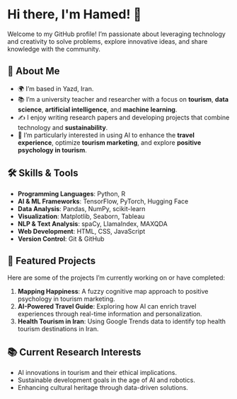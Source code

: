 # Hi there, I'm Hamed! 👋

Welcome to my GitHub profile! I’m passionate about leveraging technology and creativity to solve problems, explore innovative ideas, and share knowledge with the community.

## 🚀 About Me
- 🌍 I’m based in Yazd, Iran.
- 📚 I’m a university teacher and researcher with a focus on **tourism**, **data science**, **artificial intelligence**, and **machine learning**.
- ✍️ I enjoy writing research papers and developing projects that combine technology and **sustainability**.
- 🔬 I’m particularly interested in using AI to enhance the **travel experience**, optimize **tourism marketing**, and explore **positive psychology in tourism**.

## 🛠️ Skills & Tools
- **Programming Languages**: Python, R
- **AI & ML Frameworks**: TensorFlow, PyTorch, Hugging Face
- **Data Analysis**: Pandas, NumPy, scikit-learn
- **Visualization**: Matplotlib, Seaborn, Tableau
- **NLP & Text Analysis**: spaCy, LlamaIndex, MAXQDA
- **Web Development**: HTML, CSS, JavaScript
- **Version Control**: Git & GitHub

## 🌟 Featured Projects
Here are some of the projects I’m currently working on or have completed:
1. **Mapping Happiness**: A fuzzy cognitive map approach to positive psychology in tourism marketing.
2. **AI-Powered Travel Guide**: Exploring how AI can enrich travel experiences through real-time information and personalization.
3. **Health Tourism in Iran**: Using Google Trends data to identify top health tourism destinations in Iran.

## 📚 Current Research Interests
- AI innovations in tourism and their ethical implications.
- Sustainable development goals in the age of AI and robotics.
- Enhancing cultural heritage through data-driven solutions.
